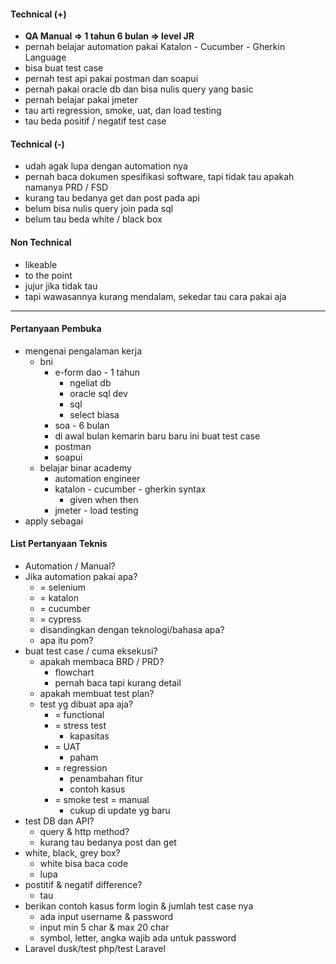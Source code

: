 #### Technical (+) 

- **QA Manual => 1 tahun 6 bulan => level JR**  
- pernah belajar automation pakai Katalon - Cucumber - Gherkin Language
- bisa buat test case
- pernah test api pakai postman dan soapui
- pernah pakai oracle db dan bisa nulis query yang basic
- pernah belajar pakai jmeter
- tau arti regression, smoke, uat, dan load testing
- tau beda positif / negatif test case

#### Technical (-)  

- udah agak lupa dengan automation nya
- pernah baca dokumen spesifikasi software, tapi tidak tau apakah namanya PRD / FSD
- kurang tau bedanya get dan post pada api
- belum bisa nulis query join pada sql
- belum tau beda white / black box

#### Non Technical  

- likeable
- to the point
- jujur jika tidak tau
- tapi wawasannya kurang mendalam, sekedar tau cara pakai aja

---

#### Pertanyaan Pembuka

- mengenai pengalaman kerja  
	- bni
		- e-form dao - 1 tahun
			- ngeliat db
			- oracle sql dev
			- sql
			- select biasa
		- soa - 6 bulan
		- di awal bulan kemarin baru baru ini buat test case
		- postman
		- soapui
	- belajar binar academy
		- automation engineer
		- katalon - cucumber - gherkin syntax
			- given when then
		- jmeter - load testing
- apply sebagai


#### List Pertanyaan Teknis

- Automation / Manual?  
- Jika automation pakai apa?
	- = selenium
	- = katalon
	- = cucumber
	- = cypress
	- disandingkan dengan teknologi/bahasa apa?
	- apa itu pom?
- buat test case / cuma eksekusi?
	- apakah membaca BRD / PRD?
		- flowchart
		- pernah baca tapi kurang detail
	- apakah membuat test plan?
	- test yg dibuat apa aja?
		- = functional
		- = stress test
			- kapasitas
		- = UAT
			- paham
		- = regression
			- penambahan fitur
			- contoh kasus
		- = smoke test = manual
			- cukup di update yg baru
- test DB dan API?
	- query & http method?
	- kurang tau bedanya post dan get
- white, black, grey box?
	- white bisa baca code
	- lupa
- postitif & negatif difference?
	- tau
- berikan contoh kasus form login & jumlah test case nya
	- ada input username & password
	- input min 5 char & max 20 char
	- symbol, letter, angka wajib ada untuk password
- Laravel dusk/test php/test Laravel